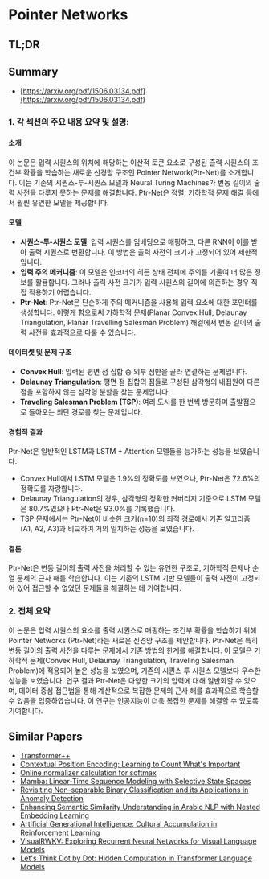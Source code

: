 # Pointer Networks
## TL;DR
## Summary
- [https://arxiv.org/pdf/1506.03134.pdf](https://arxiv.org/pdf/1506.03134.pdf)

### 1. 각 섹션의 주요 내용 요약 및 설명:

#### 소개
이 논문은 입력 시퀀스의 위치에 해당하는 이산적 토큰 요소로 구성된 출력 시퀀스의 조건부 확률을 학습하는 새로운 신경망 구조인 Pointer Network(Ptr-Net)를 소개합니다. 이는 기존의 시퀀스-투-시퀀스 모델과 Neural Turing Machines가 변동 길이의 출력 사전을 다루지 못하는 문제를 해결합니다. Ptr-Net은 정렬, 기하학적 문제 해결 등에서 훨씬 유연한 모델을 제공합니다.

#### 모델
- **시퀀스-투-시퀀스 모델**: 입력 시퀀스를 임베딩으로 매핑하고, 다른 RNN이 이를 받아 출력 시퀀스로 변환합니다. 이 방법은 출력 사전의 크기가 고정되어 있어 제한적입니다.
- **입력 주의 메커니즘**: 이 모델은 인코더의 히든 상태 전체에 주의를 기울여 더 많은 정보를 활용합니다. 그러나 출력 사전 크기가 입력 시퀀스의 길이에 의존하는 경우 직접 적용하기 어렵습니다.
- **Ptr-Net**: Ptr-Net은 단순하게 주의 메커니즘을 사용해 입력 요소에 대한 포인터를 생성합니다. 이렇게 함으로써 기하학적 문제(Planar Convex Hull, Delaunay Triangulation, Planar Travelling Salesman Problem) 해결에서 변동 길이의 출력 사전을 효과적으로 다룰 수 있습니다.

#### 데이터셋 및 문제 구조
- **Convex Hull**: 입력된 평면 점 집합 중 외부 점만을 골라 연결하는 문제입니다. 
- **Delaunay Triangulation**: 평면 점 집합의 점들로 구성된 삼각형의 내접원이 다른 점을 포함하지 않는 삼각형 분할을 찾는 문제입니다.
- **Traveling Salesman Problem (TSP)**: 여러 도시를 한 번씩 방문하며 출발점으로 돌아오는 최단 경로를 찾는 문제입니다.

#### 경험적 결과
Ptr-Net은 일반적인 LSTM과 LSTM + Attention 모델들을 능가하는 성능을 보였습니다.
- Convex Hull에서 LSTM 모델은 1.9%의 정확도를 보였으나, Ptr-Net은 72.6%의 정확도를 자랑합니다.
- Delaunay Triangulation의 경우, 삼각형의 정확한 커버리지 기준으로 LSTM 모델은 80.7%였으나 Ptr-Net은 93.0%를 기록했습니다.
- TSP 문제에서는 Ptr-Net이 비슷한 크기(n=10)의 최적 경로에서 기존 알고리즘(A1, A2, A3)과 비교하여 거의 일치하는 성능을 보였습니다.

#### 결론
Ptr-Net은 변동 길이의 출력 사전을 처리할 수 있는 유연한 구조로, 기하학적 문제나 순열 문제의 근사 해를 학습합니다. 이는 기존의 LSTM 기반 모델들이 출력 사전이 고정되어 있어 접근할 수 없었던 문제들을 해결하는 데 기여합니다.

### 2. 전체 요약

이 논문은 입력 시퀀스의 요소를 출력 시퀀스로 매핑하는 조건부 확률을 학습하기 위해 Pointer Networks (Ptr-Net)라는 새로운 신경망 구조를 제안합니다. Ptr-Net은 특히 변동 길이의 출력 사전을 다루는 문제에서 기존 방법의 한계를 해결합니다. 이 모델은 기하학적 문제(Convex Hull, Delaunay Triangulation, Traveling Salesman Problem)에 적용되어 높은 성능을 보였으며, 기존의 시퀀스 투 시퀀스 모델보다 우수한 성능을 보였습니다. 연구 결과 Ptr-Net은 다양한 크기의 입력에 대해 일반화할 수 있으며, 데이터 중심 접근법을 통해 계산적으로 복잡한 문제의 근사 해를 효과적으로 학습할 수 있음을 입증하였습니다. 이 연구는 인공지능이 더욱 복잡한 문제를 해결할 수 있도록 기여합니다.

       

## Similar Papers
- [Transformer++](2003.04974.md)
- [Contextual Position Encoding: Learning to Count What's Important](2405.18719.md)
- [Online normalizer calculation for softmax](1805.02867.md)
- [Mamba: Linear-Time Sequence Modeling with Selective State Spaces](2312.00752.md)
- [Revisiting Non-separable Binary Classification and its Applications in Anomaly Detection](2312.01541.md)
- [Enhancing Semantic Similarity Understanding in Arabic NLP with Nested Embedding Learning](2407.21139.md)
- [Artificial Generational Intelligence: Cultural Accumulation in Reinforcement Learning](2406.00392.md)
- [VisualRWKV: Exploring Recurrent Neural Networks for Visual Language Models](2406.13362.md)
- [Let's Think Dot by Dot: Hidden Computation in Transformer Language Models](2404.15758.md)
